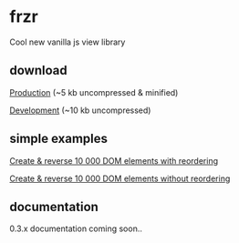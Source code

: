 # frzr
Cool new vanilla js view library

## download

[Production](http://frzrjs.github.io/frzr/dist/frzr.min.js) (~5 kb uncompressed & minified)

[Development](http://frzrjs.github.io/frzr/dist/frzr.js) (~10 kb uncompressed)

## simple examples
[Create & reverse 10 000 DOM elements with reordering](http://frzr.js.org/example/with_reordering.html)

[Create & reverse 10 000 DOM elements without reordering](http://frzr.js.org/example/without_reordering.html)

## documentation
0.3.x documentation coming soon..
